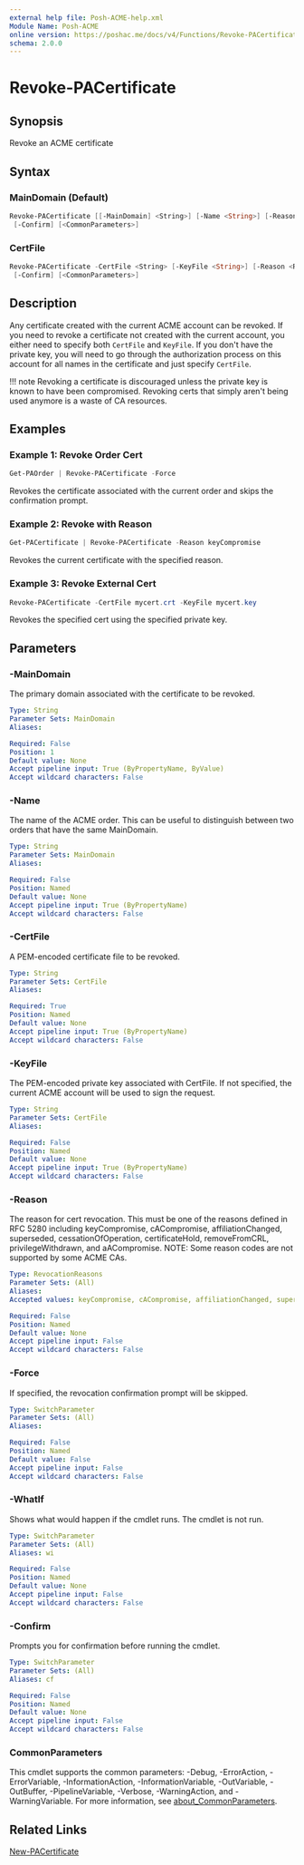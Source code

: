 ```yaml
---
external help file: Posh-ACME-help.xml
Module Name: Posh-ACME
online version: https://poshac.me/docs/v4/Functions/Revoke-PACertificate/
schema: 2.0.0
---
```


# Revoke-PACertificate

## Synopsis

Revoke an ACME certificate

## Syntax

### MainDomain (Default)

```powershell
Revoke-PACertificate [[-MainDomain] <String>] [-Name <String>] [-Reason <RevocationReasons>] [-Force] [-WhatIf]
 [-Confirm] [<CommonParameters>]
```

### CertFile

```powershell
Revoke-PACertificate -CertFile <String> [-KeyFile <String>] [-Reason <RevocationReasons>] [-Force] [-WhatIf]
 [-Confirm] [<CommonParameters>]
```

## Description

Any certificate created with the current ACME account can be revoked. If you need to revoke a certificate not created with the current account, you either need to specify both `CertFile` and `KeyFile`. If you don't have the private key, you will need to go through the authorization process on this account for all names in the certificate and just specify `CertFile`.

!!! note
    Revoking a certificate is discouraged unless the private key is known to have been compromised. Revoking certs that simply aren't being used anymore is a waste of CA resources.

## Examples

### Example 1: Revoke Order Cert

```powershell
Get-PAOrder | Revoke-PACertificate -Force
```

Revokes the certificate associated with the current order and skips the confirmation prompt.

### Example 2: Revoke with Reason

```powershell
Get-PACertificate | Revoke-PACertificate -Reason keyCompromise
```

Revokes the current certificate with the specified reason.

### Example 3: Revoke External Cert

```powershell
Revoke-PACertificate -CertFile mycert.crt -KeyFile mycert.key
```

Revokes the specified cert using the specified private key.

## Parameters

### -MainDomain
The primary domain associated with the certificate to be revoked.

```yaml
Type: String
Parameter Sets: MainDomain
Aliases:

Required: False
Position: 1
Default value: None
Accept pipeline input: True (ByPropertyName, ByValue)
Accept wildcard characters: False
```

### -Name
The name of the ACME order.
This can be useful to distinguish between two orders that have the same MainDomain.

```yaml
Type: String
Parameter Sets: MainDomain
Aliases:

Required: False
Position: Named
Default value: None
Accept pipeline input: True (ByPropertyName)
Accept wildcard characters: False
```

### -CertFile
A PEM-encoded certificate file to be revoked.

```yaml
Type: String
Parameter Sets: CertFile
Aliases:

Required: True
Position: Named
Default value: None
Accept pipeline input: True (ByPropertyName)
Accept wildcard characters: False
```

### -KeyFile
The PEM-encoded private key associated with CertFile.
If not specified, the current ACME account will be used to sign the request.

```yaml
Type: String
Parameter Sets: CertFile
Aliases:

Required: False
Position: Named
Default value: None
Accept pipeline input: True (ByPropertyName)
Accept wildcard characters: False
```

### -Reason
The reason for cert revocation.
This must be one of the reasons defined in RFC 5280 including keyCompromise, cACompromise, affiliationChanged, superseded, cessationOfOperation, certificateHold, removeFromCRL, privilegeWithdrawn, and aACompromise.
NOTE: Some reason codes are not supported by some ACME CAs.

```yaml
Type: RevocationReasons
Parameter Sets: (All)
Aliases:
Accepted values: keyCompromise, cACompromise, affiliationChanged, superseded, cessationOfOperation, certificateHold, removeFromCRL, privilegeWithdrawn, aACompromise

Required: False
Position: Named
Default value: None
Accept pipeline input: False
Accept wildcard characters: False
```

### -Force
If specified, the revocation confirmation prompt will be skipped.

```yaml
Type: SwitchParameter
Parameter Sets: (All)
Aliases:

Required: False
Position: Named
Default value: False
Accept pipeline input: False
Accept wildcard characters: False
```

### -WhatIf
Shows what would happen if the cmdlet runs.
The cmdlet is not run.

```yaml
Type: SwitchParameter
Parameter Sets: (All)
Aliases: wi

Required: False
Position: Named
Default value: None
Accept pipeline input: False
Accept wildcard characters: False
```

### -Confirm
Prompts you for confirmation before running the cmdlet.

```yaml
Type: SwitchParameter
Parameter Sets: (All)
Aliases: cf

Required: False
Position: Named
Default value: None
Accept pipeline input: False
Accept wildcard characters: False
```

### CommonParameters

This cmdlet supports the common parameters: -Debug, -ErrorAction, -ErrorVariable, -InformationAction, -InformationVariable, -OutVariable, -OutBuffer, -PipelineVariable, -Verbose, -WarningAction, and -WarningVariable. For more information, see [about_CommonParameters](http://go.microsoft.com/fwlink/?LinkID=113216).

## Related Links

[New-PACertificate](New-PACertificate.md)
